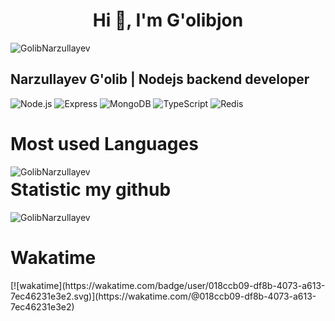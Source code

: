 <h1 align="center">Hi 👋, I'm G'olibjon</h1>

<p align="left"> <img src="https://github-profile-trophy.vercel.app/?username=golibnarzullayev" alt="GolibNarzullayev" /> </p>

##  Narzullayev G'olib | Nodejs backend developer
![Node.js](https://img.shields.io/badge/-Node.js-082032?style=for-the-badge&logo=Node.js&logoColor=339933)
![Express](https://img.shields.io/badge/-Express-082032?style=for-the-badge&logo=Express&logoColor=000000)
![MongoDB](https://img.shields.io/badge/-MongoDB-082032?style=for-the-badge&logo=MongoDB&logoColor=47A248)
![TypeScript](https://img.shields.io/badge/-TypeScript-082032?style=for-the-badge&logo=TypeScript&logoColor=47A248)
![Redis](https://img.shields.io/badge/-Redis-082032?style=for-the-badge&logo=Redis&logoColor=47A248)

<h1>Most used Languages</h1>
<p><img align="left" src="https://github-readme-stats.vercel.app/api/top-langs?username=golibnarzullayev&show_icons=true&locale=en&layout=compact" alt="GolibNarzullayev" /></p>

<h1>Statistic my github</h1>
<p><img align="center" src="https://github-readme-streak-stats.herokuapp.com/?user=golibnarzullayev&" alt="GolibNarzullayev" /></p>

<h1>Wakatime</h1>
[![wakatime](https://wakatime.com/badge/user/018ccb09-df8b-4073-a613-7ec46231e3e2.svg)](https://wakatime.com/@018ccb09-df8b-4073-a613-7ec46231e3e2)
